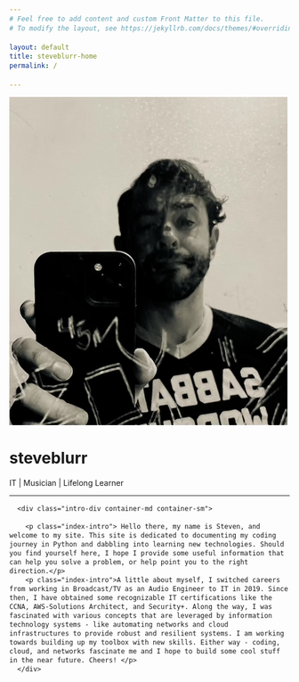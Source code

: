 ```yaml
---
# Feel free to add content and custom Front Matter to this file.
# To modify the layout, see https://jekyllrb.com/docs/themes/#overriding-theme-defaults

layout: default
title: steveblurr-home
permalink: /

---
```


<div class="main-div jumbotron">
      <img class="index-image" src="images/steve-bio-pic.png">
      <h1 class="index-name display-3">steveblurr</h1> <i class='fas fa-terminal' style='font-size:36px'></i>
      <p class="index-title lead">IT | Musician | Lifelong Learner</p>
      <hr class="index-hr my-4">

      <div class="intro-div container-md container-sm">

        <p class="index-intro"> Hello there, my name is Steven, and welcome to my site. This site is dedicated to documenting my coding journey in Python and dabbling into learning new technologies. Should you find yourself here, I hope I provide some useful information that can help you solve a problem, or help point you to the right direction.</p>
        <p class="index-intro">A little about myself, I switched careers from working in Broadcast/TV as an Audio Engineer to IT in 2019. Since then, I have obtained some recognizable IT certifications like the CCNA, AWS-Solutions Architect, and Security+. Along the way, I was fascinated with various concepts that are leveraged by information technology systems - like automating networks and cloud infrastructures to provide robust and resilient systems. I am working towards building up my toolbox with new skills. Either way - coding, cloud, and networks fascinate me and I hope to build some cool stuff in the near future. Cheers! </p>
      </div>


</div>
